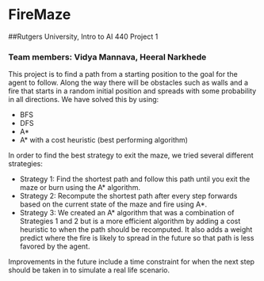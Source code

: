 # FireMaze
##Rutgers University, Intro to AI 440 Project 1
### Team members: Vidya Mannava, Heeral Narkhede

This project is to find a path from a starting position to the goal for the agent to follow. Along the way there will be obstacles such as walls and a fire that starts in a random initial position and spreads with some probability in all directions. We have solved this by using:
- BFS
- DFS
- A*
- A* with a cost heuristic (best performing algorithm)

In order to find the best strategy to exit the maze, we tried several different strategies: 
- Strategy 1: Find the shortest path and follow this path until you exit the maze or burn using the A* algorithm.
- Strategy 2: Recompute the shortest path after every step forwards based on the current state of the maze and fire using A*.
- Strategy 3: We created an A* algorithm that was a combination of Strategies 1 and 2 but is a more efficient algorithm by adding a cost heuristic to when the path should be recomputed. It also adds a weight predict where the fire is likely to spread in the future so that path is less favored by the agent.


Improvements in the future include a time constraint for when the next step should be taken in to simulate a real life scenario.
